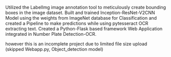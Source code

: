 Utilized the LabelImg image annotation tool to meticulously create bounding boxes in the image dataset.
Built and trained Inception-ResNet-V2CNN Model using the weights from ImageNet database for Classification and created a Pipeline to make predictions while using pytesseract OCR extracting text.
Created a Python-Flask based framework Web Application integrated in Number Plate Detection-OCR.

however this is an incomplete project due to limited file size upload (skipped Webapp.py, Object_detection model)
